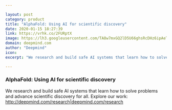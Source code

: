 ```yaml
---

layout: post
category: product
title: "AlphaFold: Using AI for scientific discovery"
date: 2020-01-15 18:27:39
link: https://vrhk.co/2FURptX
image: https://lh3.googleusercontent.com/TA8w7mxGQ2lD5U66ghsRcDHz6ipAeTmWftBz9mfpGnAExjHJ6JxgBfLQloREX7_KXMDKKB1bi5WrjhZPA4x6or5v1nVuzTzk0mLG0A
domain: deepmind.com
author: "Deepmind"
icon: 
excerpt: "We research and build safe AI systems that learn how to solve problems and advance scientific discovery for all. Explore our work: <http://deepmind.com/research|deepmind.com/research>"

---
```


### AlphaFold: Using AI for scientific discovery

We research and build safe AI systems that learn how to solve problems and advance scientific discovery for all. Explore our work: <http://deepmind.com/research|deepmind.com/research>